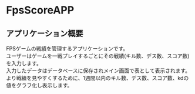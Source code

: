 # FpsScoreAPP
## アプリケーション概要
FPSゲームの戦績を管理するアプリケーションです。  
ユーザーはゲームを一戦プレイするごとにその戦績(キル数、デス数、スコア数)を入力します。  
入力したデータはデータベースに保存されメイン画面で表として表示されます。  
より戦績を見やすくするために、1週間以内のキル数、デス数、スコア数、kdの値をグラフ化し表示します。  

